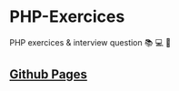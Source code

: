 # PHP-Exercices
PHP exercices & interview question :books: :computer: :elephant:

## [Github Pages](https://xabiergallardo.github.io/PHP-Exercices/)
